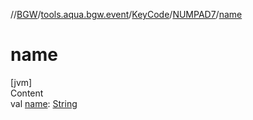 //[BGW](../../../../index.md)/[tools.aqua.bgw.event](../../index.md)/[KeyCode](../index.md)/[NUMPAD7](index.md)/[name](name.md)



# name  
[jvm]  
Content  
val [name](name.md): [String](https://kotlinlang.org/api/latest/jvm/stdlib/kotlin/-string/index.html)  



